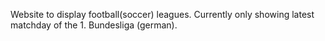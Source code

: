 Website to display football(soccer) leagues.
Currently only showing latest matchday of the 1. Bundesliga (german).